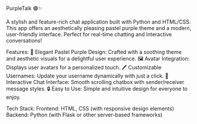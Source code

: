 PurpleTalk 🟣✨

A stylish and feature-rich chat application built with Python and HTML/CSS. This app offers an aesthetically pleasing pastel purple theme and a modern, user-friendly interface. Perfect for real-time chatting and interactive conversations!

Features:
🎨 Elegant Pastel Purple Design: Crafted with a soothing theme and aesthetic visuals for a delightful user experience.
🖼️ Avatar Integration: Displays user avatars for a personalized touch.
🖊️ Customizable Usernames: Update your username dynamically with just a click.
📄 Interactive Chat Interface: Smooth scrolling chatbox with sender/receiver message styles.
🔒 Easy to Use: Simple and intuitive design for everyone to enjoy.

Tech Stack:
Frontend: HTML, CSS (with responsive design elements)
Backend: Python (with Flask or other server-based frameworks)
